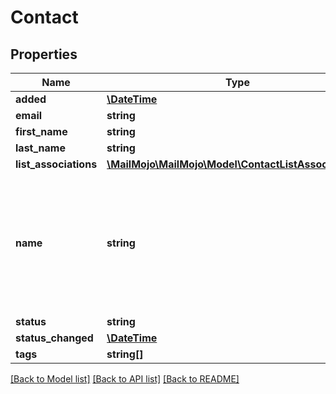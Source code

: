 # Contact

## Properties
Name | Type | Description | Notes
------------ | ------------- | ------------- | -------------
**added** | [**\DateTime**](\DateTime.md) |  | [optional] 
**email** | **string** |  | 
**first_name** | **string** |  | [optional] 
**last_name** | **string** |  | [optional] 
**list_associations** | [**\MailMojo\MailMojo\Model\ContactListAssociations[]**](ContactListAssociations.md) |  | [optional] 
**name** | **string** | Full name of the contact. Will, if present, take precedence over first_name and last_name. | [optional] 
**status** | **string** |  | [optional] 
**status_changed** | [**\DateTime**](\DateTime.md) |  | [optional] 
**tags** | **string[]** |  | [optional] 

[[Back to Model list]](../README.md#documentation-for-models) [[Back to API list]](../README.md#documentation-for-api-endpoints) [[Back to README]](../README.md)



